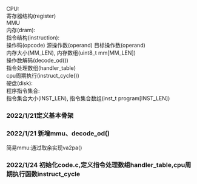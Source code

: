 CPU:  
    寄存器结构(register)  
    MMU  
内存(dram):  
    指令结构(instruction):  
        操作码(opcode) 源操作数(operand) 目标操作数(operand)  
    内存大小(MM_LEN), 内存数组(uint8_t mm[MM_LEN])  
    操作数解码(decode_od())  
    指令处理数组(handler_table)  
    cpu周期执行(instruct_cycle())  
硬盘(disk):  
    程序指令集合:  
        指令集合大小(INST_LEN), 指令集合数组(inst_t program[INST_LEN])  
### 2022/1/21定义基本骨架  

### 2022/1/21 新增mmu、decode_od()  
简易mmu:通过取余实现va2pa()  

### 2022/1/24 初始化code.c,定义指令处理数组handler_table,cpu周期执行函数instruct_cycle
